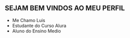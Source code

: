 ## SEJAM BEM VINDOS AO MEU PERFIL

- Me Chamo Luis
- Estudante do Curso Alura
- Aluno do Ensino Medio
